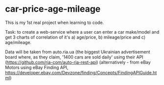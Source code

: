 # car-price-age-mileage
This is my 1st real project when learning to code.

Task: to create a web-service where a user can enter a car make/model and get 3 charts of correlation of it's 
a) age/price, b) mileage/price and c) age/mileage.

Data will be taken from auto.ria.ua (the biggest Ukrainian advertisement board where, as they claim, '1400 cars are sold daily'
using their API (https://github.com/ria-com/auto-ria-rest-api) (alternatively - from eBay Motors using eBay Finding API, 
https://developer.ebay.com/Devzone/finding/Concepts/FindingAPIGuide.html)
